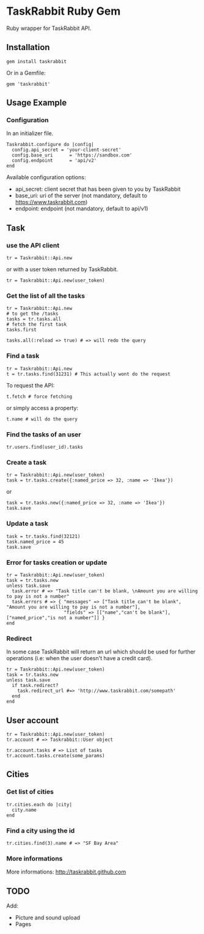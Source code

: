# TaskRabbit Ruby Gem

Ruby wrapper for TaskRabbit API.

## Installation

    gem install taskrabbit

Or in a Gemfile:

    gem 'taskrabbit'


## Usage Example

### Configuration

In an initializer file.

    Taskrabbit.configure do |config|
      config.api_secret = 'your-client-secret'
      config.base_uri      = 'https://sandbox.com'
      config.endpoint      = 'api/v2'
    end

Available configuration options:

   * api_secret: client secret that has been given to you by TaskRabbit
   * base_uri: uri of the server (not mandatory, default to https://www.taskrabbit.com) 
   * endpoint: endpoint (not mandatory, default to api/v1)

## Task

### use the API client

    tr = Taskrabbit::Api.new
    
or with a user token returned by TaskRabbit.

    tr = Taskrabbit::Api.new(user_token)

### Get the list of all the tasks

    tr = Taskrabbit::Api.new
    # to get the /tasks
    tasks = tr.tasks.all
    # fetch the first task
    tasks.first
    
    tasks.all(:reload => true) # => will redo the query

### Find a task

    tr = Taskrabbit::Api.new
    t = tr.tasks.find(31231) # This actually wont do the request

To request the API:

    t.fetch # force fetching

or simply access a property:

    t.name # will do the query

### Find the tasks of an user

    tr.users.find(user_id).tasks

### Create a task

    tr = Taskrabbit::Api.new(user_token)
    task = tr.tasks.create({:named_price => 32, :name => 'Ikea'})

or 

    task = tr.tasks.new({:named_price => 32, :name => 'Ikea'})
    task.save

### Update a task

    task = tr.tasks.find(32121)
    task.named_price = 45
    task.save

### Error for tasks creation or update

    tr = Taskrabbit::Api.new(user_token)
    task = tr.tasks.new
    unless task.save
      task.error # => "Task title can't be blank, \nAmount you are willing to pay is not a number"
      task.errors # => { "messages" => ["Task title can't be blank", "Amount you are willing to pay is not a number"],
                         "fields" => [["name","can't be blank"], ["named_price","is not a number"]] }
    end

### Redirect

In some case TaskRabbit will return an url which should be used for further operations (i.e: when the user doesn't have a credit card).

    tr = Taskrabbit::Api.new(user_token)
    task = tr.tasks.new
    unless task.save
      if task.redirect?
        task.redirect_url #=> 'http://www.taskrabbit.com/somepath'
      end
    end

## User account

    tr = Taskrabbit::Api.new(user_token)
    tr.account # => Taskrabbit::User object

    tr.account.tasks # => List of tasks
    tr.account.tasks.create(some_params)

## Cities

### Get list of cities

    tr.cities.each do |city|
      city.name
    end

### Find a city using the id

    tr.cities.find(3).name # => "SF Bay Area"

### More informations

More informations: http://taskrabbit.github.com

## TODO

Add:

- Picture and sound upload
- Pages